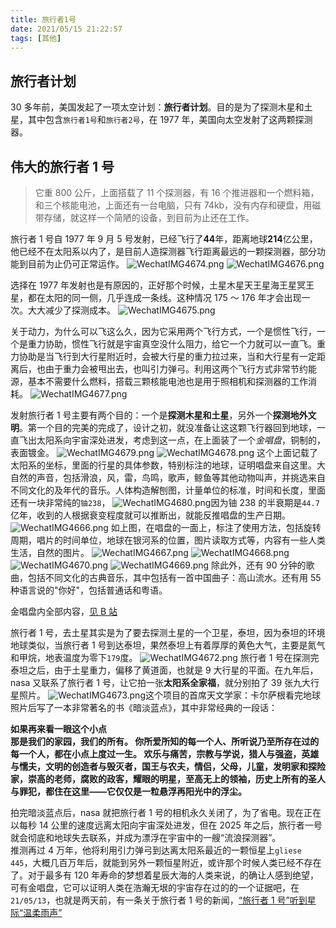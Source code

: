 ```yaml
---
title: 旅行者1号
date: 2021/05/15 21:22:57
tags: [其他]
---
```


## 旅行者计划

30 多年前，美国发起了一项太空计划：**旅行者计划**。目的是为了探测木星和土星，其中包含`旅行者1号`和`旅行者2号`，在 1977 年，美国向太空发射了这两颗探测器。

## 伟大的旅行者 1 号

> 它重 800 公斤，上面搭载了 11 个探测器，有 16 个推进器和一个燃料箱，和三个核能电池，上面还有一台电脑，只有 74kb，没有内存和硬盘，用磁带存储，就这样一个简陋的设备，到目前为止还在工作。

旅行者 1 号自 1977 年 9 月 5 号发射，已经飞行了**44**年，距离地球**214**亿公里，他已经不在太阳系以内了，是目前人造探测器飞行距离最远的一颗探测器，部分功能到目前为止仍可正常运作。
![WechatIMG4674.png](./伟大的旅行者1号/2d6MCQ3TKquiVyF.png)
![WechatIMG4676.png](./伟大的旅行者1号/MgVjFXxtsENKv4l.png)

选择在 1977 年发射也是有原因的，正好那个时候，土星木星天王星海王星冥王星，都在太阳的同一侧，几乎连成一条线。这种情况 175 ～ 176 年才会出现一次。大大减少了探测成本。
![WechatIMG4675.png](./伟大的旅行者1号/4Wa2eSdZ3X98BfK.png)

关于动力，为什么可以飞这么久，因为它采用两个飞行方式，一个是惯性飞行，一个是重力协助，惯性飞行就是宇宙真空没什么阻力，给它一个力就可以一直飞。重力协助是当飞行到大行星附近时，会被大行星的重力拉过来，当和大行星有一定距离后，也由于重力会被甩出去，也叫引力弹弓。利用这两个飞行方式非常节约能源，基本不需要什么燃料，搭载三颗核能电池也是用于照相机和探测器的工作消耗。
![WechatIMG4677.png](./伟大的旅行者1号/Mi9vh214uZgD8z5.png)

发射旅行者 1 号主要有两个目的：一个是**探测木星和土星**，另外一个**探测地外文明**。第一个目的完美的完成了，设计之初，就没准备让这这颗飞行器回到地球，一直飞出太阳系向宇宙深处进发，考虑到这一点，在上面装了一个*金唱盘*，铜制的，表面镀金。
![WechatIMG4679.png](./伟大的旅行者1号/bszNOfBKhiYaQv7.png)
![WechatIMG4678.png](./伟大的旅行者1号/n3kxjOqDQASw4Wz.png)
这个上面记载了太阳系的坐标，里面的行星的具体参数，特别标注的地球，证明唱盘来自这里。大自然的声音，包括滑浪，风，雷，鸟鸣，歌声，鲸鱼等其他动物叫声，并挑选来自不同文化的及年代的音乐。人体构造解刨图，计量单位的标准，时间和长度，里面还有一块非常纯的`铀238`，
![WechatIMG4680.png](./伟大的旅行者1号/upB4hvTydZ9IP1r.png)因为铀 238 的半衰期是`44.7`亿年，收到的人根据衰变程度就可以推断出，就能反推唱盘的生产日期。
![WechatIMG4666.png](./伟大的旅行者1号/p5kXGl2DtbcaSnW.png)
如上图，在唱盘的一面上，标注了使用方法，包括旋转周期，唱片的时间单位，地球在银河系的位置，图片读取方式等，内容有一些人类生活，自然的图片。
![WechatIMG4667.png](./伟大的旅行者1号/KJPlgxfCpuGHndB.png)
![WechatIMG4668.png](./伟大的旅行者1号/Ia7qdlQ4PT1ws3j.png)
![WechatIMG4670.png](./伟大的旅行者1号/vTfbrW8JKkQFRcP.png)
![WechatIMG4669.png](./伟大的旅行者1号/BvYORyZgq9amV7A.png)
除此外，还有 90 分钟的歌曲，包括不同文化的古典音乐，其中包括有一首中国曲子：高山流水。还有用 55 种语言说的"你好"，包括普通话和粤语。

金唱盘内全部内容，[见 B 站](https://www.bilibili.com/video/av41308060/)

旅行者 1 号，去土星其实是为了要去探测土星的一个卫星，泰坦，因为泰坦的环境地球类似，当旅行者 1 号到达泰坦，果然泰坦上有着厚厚的黄色大气，主要是氮气和甲烷，地表温度为零下`179`度。
![WechatIMG4672.png](./伟大的旅行者1号/TewXOIzalCK5Egh.png)
旅行者 1 号在探测完泰坦之后，由于土星重力，偏移了黄道面，也就是 9 大行星的平面。在九年后，nasa 又联系了旅行者 1 号，让它拍一张**太阳系全家福**，就分别拍了 39 张九大行星照片。
![WechatIMG4673.png](./伟大的旅行者1号/NqjhKXn3kgIrDlS.png)这个项目的首席天文学家：卡尔萨根看完地球照片后写了一本非常著名的书《暗淡蓝点》，其中非常经典的一段话：

**如果再来看一眼这个小点  
那是我们的家园，我们的所有。
你所爱所知的每一个人、所听说乃至所存在过的每一个人，都在小点上度过一生。
欢乐与痛苦，宗教与学说，猎人与强盗，英雄与懦夫，文明的创造者与毁灭者，国王与农夫，情侣，父母，儿童，发明家和探险家，崇高的老师，腐败的政客，耀眼的明星，至高无上的领袖，历史上所有的圣人与罪犯，都住在这里——它仅仅是一粒悬浮再阳光中的浮尘。**

拍完暗淡蓝点后，nasa 就把旅行者 1 号的相机永久关闭了，为了省电。现在正在以每秒 14 公里的速度远离太阳向宇宙深处进发，但在 2025 年之后，旅行者一号就会彻底和地球失去联系，并成为漂浮在宇宙中的一艘“流浪探测器”。  
推测再过 4 万年，他将利用引力弹弓到达离太阳系最近的一颗恒星上`gliese 445`，大概几百万年后，就能到另外一颗恒星附近，或许那个时候人类已经不存在了。对于最多有 120 年寿命的梦想着星辰大海的人类来说，的确让人感到绝望，可有金唱盘，它可以证明人类在浩瀚无垠的宇宙存在过的的一个证据吧，在`21/05/13`，也就是两天前，有一条关于旅行者 1 号的新闻，[“旅行者 1 号”听到星际“温柔雨声”](https://finance.sina.com.cn/tech/2021-05-13/doc-ikmxzfmm2145469.shtml)
